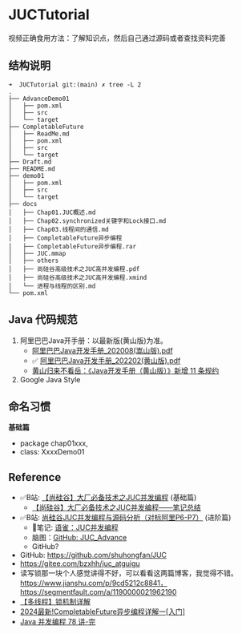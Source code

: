 # JUCTutorial

视频正确食用方法：了解知识点，然后自己通过源码或者查找资料完善

## 结构说明
```shell
➜  JUCTutorial git:(main) ✗ tree -L 2
.
├── AdvanceDemo01
│   ├── pom.xml
│   ├── src
│   └── target
├── CompletableFuture
│   ├── ReadMe.md
│   ├── pom.xml
│   ├── src
│   └── target
├── Draft.md
├── README.md
├── demo01
│   ├── pom.xml
│   ├── src
│   └── target
├── docs
│   ├── Chap01.JUC概述.md
│   ├── Chap02.synchronized关键字和Lock接口.md
│   ├── Chap03.线程间的通信.md
│   ├── CompletableFuture异步编程
│   ├── CompletableFuture异步编程.rar
│   ├── JUC.mmap
│   ├── others
│   ├── 尚硅谷高级技术之JUC高并发编程.pdf
│   ├── 尚硅谷高级技术之JUC高并发编程.xmind
│   └── 进程与线程的区别.md
└── pom.xml
```

## Java 代码规范
1. 阿里巴巴Java开手册：以最新版(黄山版)为准。
   * [阿里巴巴Java开发手册_202008(嵩山版).pdf](docs/%E9%98%BF%E9%87%8C%E5%B7%B4%E5%B7%B4Java%E5%BC%80%E5%8F%91%E6%89%8B%E5%86%8C_202008%28%E5%B5%A9%E5%B1%B1%E7%89%88%29.pdf)
   * ✅ [阿里巴巴Java开发手册_202202(黄山版).pdf](docs/%E9%98%BF%E9%87%8C%E5%B7%B4%E5%B7%B4Java%E5%BC%80%E5%8F%91%E6%89%8B%E5%86%8C_202202%28%E9%BB%84%E5%B1%B1%E7%89%88%29.pdf)
   * [黄山归来不看岳：《Java开发手册（黄山版）》新增 11 条规约](https://developer.aliyun.com/article/888697)
2. Google Java Style


## 命名习惯
**基础篇**
- package chap01xxx,
- class: XxxxDemo01




## Reference
* ✅B站: [【尚硅谷】大厂必备技术之JUC并发编程](https://www.bilibili.com/video/BV1Kw411Z7dF) (基础篇)
  * [【尚硅谷】大厂必备技术之JUC并发编程——笔记总结](https://blog.csdn.net/xt199711/article/details/123029986?spm=1001.2014.3001.5502)
* ✅B站: [尚硅谷JUC并发编程与源码分析（对标阿里P6-P7）](https://www.bilibili.com/video/BV1ar4y1x727/) (进阶篇)
  * 📒笔记: [语雀：JUC并发编程](https://www.yuque.com/gongxi-wssld/csm31d)
  * 脑图：[GitHub: JUC_Advance](https://github.com/hao888TUV/JUC_Advance)
  * GitHub?
* GitHub: https://github.com/shuhongfan/JUC
* https://gitee.com/bzxhh/juc_atguigu
* 读写锁那一块个人感觉讲得不好，可以看看这两篇博客，我觉得不错。https://www.jianshu.com/p/9cd5212c8841，https://segmentfault.com/a/1190000021962190
* [【多线程】锁机制详解](https://blog.csdn.net/qq_34416331/article/details/107764522)
* [2024最新!CompletableFuture异步编程详解一[入门]](https://blog.csdn.net/ManCxyster/article/details/135283796)
* [Java 并发编程 78 讲-完](https://learn.lianglianglee.com/%E4%B8%93%E6%A0%8F/Java%20%E5%B9%B6%E5%8F%91%E7%BC%96%E7%A8%8B%2078%20%E8%AE%B2-%E5%AE%8C)